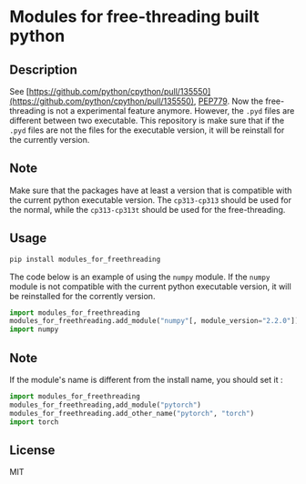 # Modules for free-threading built python

## Description

See [https://github.com/python/cpython/pull/135550](https://github.com/python/cpython/pull/135550), [PEP779](https://peps.python.org/pep-0779/#open-issues).
Now the free-threading is not a experimental feature anymore. However, the `.pyd` files are different between two executable.
This repository is make sure that if the `.pyd` files are not the files for the executable version, it will be reinstall for the currently version.

## Note

Make sure that the packages have at least a version that is compatible with the current python executable version.
The `cp313-cp313` should be used for the normal, while the `cp313-cp313t` should be used for the free-threading.

## Usage

```sh
pip install modules_for_freethreading
```

The code below is an example of using the `numpy` module. If the `numpy` module is not compatible with the current python executable version, it will be reinstalled for the corrently version.
```python
import modules_for_freethreading
modules_for_freethreading.add_module("numpy"[, module_version="2.2.0"])
import numpy
```

## Note

If the module's name is different from the install name, you should set it : 
```python
import modules_for_freethreading
modules_for_freethreading,add_module("pytorch")
modules_for_freethreading.add_other_name("pytorch", "torch")
import torch
```

## License

MIT
